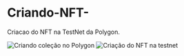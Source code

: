 # Criando-NFT-
Criacao do NFT na TestNet da Polygon.

![](https://i.imgur.com/hgvGiO1.png "Criando coleção no Polygon")
![](https://i.imgur.com/dIh5roO.png "Criação do NFT na testnet")
